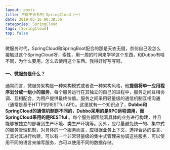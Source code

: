 ```yaml
---
layout: posts
title: 不得不会系列-SpringCloud（一）
date: 2019-05-16 00:38:36
categories: SpringCloud
tags: [SpringCloud]
top: false
---
```

微服务时代，SpringCloud和SpringBoot配合的那是天衣无缝，奈何自己没怎么接触过这个SpringCloud呀，索性，用一周的时间来学学这个东西，和Dubbo有啥不同，为什么要用，怎么去使用这个东西。我得好好写写呀。

<!--more--> 

#### 一、微服务是什么？

通常而言，微服务架构是一种架构模式或者说一种架构风格，他**提倡将单一应用程序划分成一组小的服务**，每个服务运行在其独立的自己的进程中，服务之间互相协调、互相配合，为用户提供最终价值。服务之间采用轻量级的通信机制互相沟通（通常是基于HTTP的RESTful API）。这里就有一个知识点了，**Dubbo和SpringCloud的通信机制是不同的，Dubbo采用的是RPC远程调用，而SpringCloud采用的是RESTful** 。每个服务都围绕着具体的业务进行构建，并且能够被独立的部署到生产环境、类生产环境等。另外，应尽量避免统一的、集中式的服务管理机制，对具体的一个服务而言，应根据业务上下文，选择合适的语言、工具对其进行构建，可以有一个非常轻量级的集中式管理来协调这些服务，可以使用不同的语言来编写服务，亦可以使用不同的数据存储。